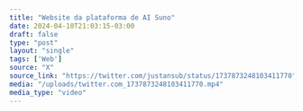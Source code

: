 ```yaml
---
title: "Website da plataforma de AI Suno"
date: 2024-04-10T21:03:15-03:00
draft: false
type: "post"
layout: "single"
tags: ['Web']
source: "X"
source_link: "https://twitter.com/justansub/status/1737873248103411770"
media: "/uploads/twitter.com_1737873248103411770.mp4"
media_type: "video"
---
```


